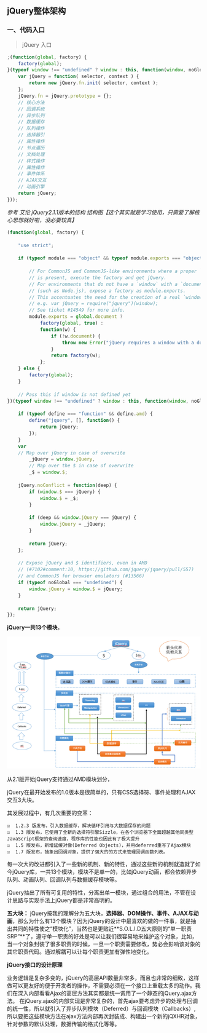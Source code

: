 ## jQuery整体架构

### 一、代码入口

>  jQuery 入口

```JavaScript
;(function(global, factory) {
    factory(global);
}(typeof window !== "undefined" ? window : this, function(window, noGlobal) {
    var jQuery = function( selector, context ) {
		return new jQuery.fn.init( selector, context );
	};
	jQuery.fn = jQuery.prototype = {};
	// 核心方法
	// 回调系统
	// 异步队列
	// 数据缓存
	// 队列操作
	// 选择器引
	// 属性操作
	// 节点遍历
	// 文档处理
	// 样式操作
	// 属性操作
	// 事件体系
	// AJAX交互
	// 动画引擎
	return jQuery;
}));
```

*参考 艾伦 jQuery2.1.1版本的结构 结构图【这个其实就是学习使用，只需要了解核心思想就好啦，没必要较真】*

```JavaScript
(function(global, factory) {

    "use strict";

    if (typeof module === "object" && typeof module.exports === "object") {

        // For CommonJS and CommonJS-like environments where a proper `window`
        // is present, execute the factory and get jQuery.
        // For environments that do not have a `window` with a `document`
        // (such as Node.js), expose a factory as module.exports.
        // This accentuates the need for the creation of a real `window`.
        // e.g. var jQuery = require("jquery")(window);
        // See ticket #14549 for more info.
        module.exports = global.document ?
            factory(global, true) :
            function(w) {
                if (!w.document) {
                    throw new Error("jQuery requires a window with a document");
                }
                return factory(w);
            };
    } else {
        factory(global);
    }

    // Pass this if window is not defined yet
})(typeof window !== "undefined" ? window : this, function(window, noGlobal) {

    if (typeof define === "function" && define.amd) {
        define("jquery", [], function() {
            return jQuery;
        });
    }
    var
    // Map over jQuery in case of overwrite
        _jQuery = window.jQuery,
        // Map over the $ in case of overwrite
        _$ = window.$;

    jQuery.noConflict = function(deep) {
        if (window.$ === jQuery) {
            window.$ = _$;
        }

        if (deep && window.jQuery === jQuery) {
            window.jQuery = _jQuery;
        }

        return jQuery;
    };

    // Expose jQuery and $ identifiers, even in AMD
    // (#7102#comment:10, https://github.com/jquery/jquery/pull/557)
    // and CommonJS for browser emulators (#13566)
    if (typeof noGlobal === "undefined") {
        window.jQuery = window.$ = jQuery;
    }

    return jQuery;
});
```





 **jQuery一共13个模块**，

![艾伦2.1架构](https://github.com/SpiritBrothers/jQuery_Source_Study/blob/master/img/jquery-framework.jpg)

从2.1版开始jQuery支持通过AMD模块划分，

jQuery在最开始发布的1.0版本是很简单的，只有CSS选择符、事件处理和AJAX交互3大块。

其发展过程中，有几次重要的变革： 

```
☑  1.2.3 版发布，引入数据缓存，解决循环引用与大数据保存的问题
☑  1.3 版发布，它使用了全新的选择符引擎Sizzle，在各个浏览器下全面超越其他同类型JavaScript框架的查询速度，程序库的性能也因此有了极大提升
☑  1.5 版发布，新增延缓对像(Deferred Objects)，并用deferred重写了Ajax模块
☑  1.7 版发布，抽象出回调对象，提供了强大的的方式来管理回调函数列表。
```

每一次大的改进都引入了一些新的机制、新的特性，通过这些新的机制就造就了如今jQuery库，一共13个模块，模块不是单一的，比如jQuery动画，都会依赖异步队列、动画队列、回调队列与数据缓存模块等。

jQuery抽出了所有可复用的特性，分离出单一模块，通过组合的用法，不管在设计思路与实现手法上jQuery都是非常高明的。

**五大块：**
jQuery按我的理解分为五大块，**选择器、DOM操作、事件、AJAX与动画**，那么为什么有13个模块？因为jQuery的设计中最喜欢的做的一件事，就是抽出共同的特性使之“模块化”，当然也是更贴近**S.O.L.I.D五大原则的“单一职责SRP”**了，遵守单一职责的好处是可以让我们很容易地来维护这个对象，比如，当一个对象封装了很多职责的时候，一旦一个职责需要修改，势必会影响该对象的其它职责代码。通过解耦可以让每个职责更加有弹性地变化。



**jQuery接口的设计原理**

业务逻辑是复杂多变的，jQuery的高层API数量非常多，而且也非常的细致，这样做可以更友好的便于开发者的操作，不需要必须在一个接口上重载太多的动作。我们在深入内部看看Ajax的高层方法其实都是统一调用了一个静态的jQuery.ajax方法。
在jQuery.ajax的内部实现是非常复杂的，首先ajax要考虑异步的处理与回调的统一性，所以就引入了异步队列模块（Deferred）与回调模块（Callbacks）, 所以要把这些模块方法在ajax方法内部再次封装成、构建出一个新的jQXHR对象，针对参数的默认处理，数据传输的格式化等等。